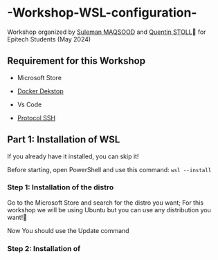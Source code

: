 # -Workshop-WSL-configuration-

Workshop organized by [Suleman MAQSOOD](https://github.com/Man0fCulture) and [Quentin STOLL](https://github.com/QuentinStoll)🗿 for Epitech Students (May 2024)

## Requirement for this Workshop

- Microsoft Store

- [Docker Dekstop](https://www.docker.com/products/docker-desktop/)

- Vs Code

- [Protocol SSH](https://docs.github.com/en/authentication/connecting-to-github-with-ssh/using-ssh-agent-forwarding)

## Part 1: Installation of WSL

If you already have it installed, you can skip it!

Before starting, open PowerShell and use this command: `wsl --install`

### Step 1: Installation of the distro

Go to the Microsoft Store and search for the distro you want; For this workshop we will be using Ubuntu but you can use any distribution you want!🗿

Now You should use the Update command 

### Step 2: Installation of 



